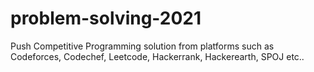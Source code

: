 # problem-solving-2021
Push Competitive Programming solution from platforms such as Codeforces, Codechef, Leetcode, Hackerrank, Hackerearth, SPOJ etc..

